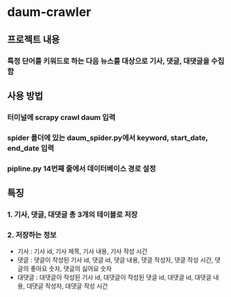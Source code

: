 # daum-crawler


## 프로젝트 내용

### 특정 단어를 키워드로 하는 다음 뉴스를 대상으로 기사, 댓글, 대댓글을 수집함

## 사용 방법

### 터미널에 scrapy crawl daum 입력
### spider 폴더에 있는 daum_spider.py에서 keyword, start_date, end_date 입력
### pipline.py 14번째 줄에서 데이터베이스 경로 설정


## 특징

### 1. 기사, 댓글, 대댓글 총 3개의 테이블로 저장
### 2. 저장하는 정보
- 기사 : 기사 id, 기사 제목, 기사 내용, 기사 작성 시간
- 댓글 : 댓글이 작성된 기사 id, 댓글 id, 댓글 내용, 댓글 작성자, 댓글 작성 시간, 댓글의 좋아요 숫자, 댓글의 싫어요 숫자
- 대댓글 : 대댓글이 작성된 기사 id, 대댓글이 작성된 댓글 id, 대댓글 id, 대댓글 내용, 대댓글 작성자, 대댓글 작성 시간
